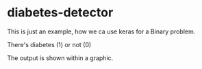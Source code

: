 # diabetes-detector
This is just an example, how we ca use keras for a Binary problem. 

There's diabetes (1) or not (0) 

The output is shown within a graphic. 
